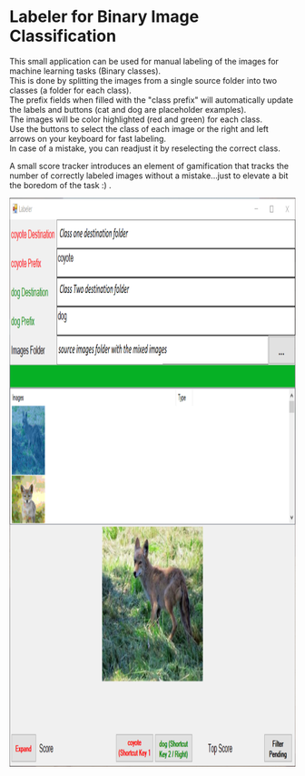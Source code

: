 # Labeler for Binary Image Classification
 
This small application can be used for manual labeling of the images for machine learning tasks (Binary classes).   
This is done by splitting the images from a single source folder into two classes (a folder for each class).   
The prefix fields when filled with the "class prefix" will automatically update the labels and buttons (cat and dog are placeholder examples).  
The images will be color highlighted (red and green) for each class.  
Use the buttons to select the class of each image or the right and left arrows on your keyboard for fast labeling.  
In case of a mistake, you can readjust it by reselecting the correct class.   
  
A small score tracker introduces an element of gamification that tracks the number of correctly labeled images without a mistake...just to elevate a bit the boredom of the task :) .  


<p align="center">
  <img width="1000" height="1000" src="https://github.com/MarounHaddad/Labeler-for-image-classification/blob/main/Image/example.PNG">
</p>
